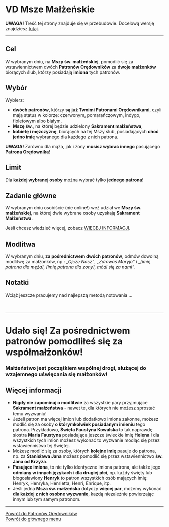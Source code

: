 # <span class="status status-list"><span class="status status-list">VD</span> Msze Małżeńskie</span>
**UWAGA!** Treść tej strony znajduje się w przebudowie. Docelową wersję znajdziesz [tutaj](nowy_index.md).

---
## Cel
W <span class="selected-day-info">wybranym dniu</span>, na **Mszy św. małżeńskiej**, pomodlić się za wstawiennictwem dwóch **Patronów Orędowników** za **dwoje małżonków** biorących ślub, którzy posiadają **imiona** tych patronów.
## Wybór
Wybierz:
- **dwóch patronów**, którzy **są już Twoimi Patronami Orędownikami**, czyli mają status w kolorze: <span class="status status-red">czerwonym</span>, <span class="status status-orange">pomarańczowym</span>, <span class="status status-indigo">indygo</span>, <span class="status status-violet">fioletowym</span> albo <span class="status status-white">białym</span>,
- **Mszę św.**, na której będzie udzielony **Sakrament małżeństwa**,
- **kobietę i mężczyznę**, biorących na tej Mszy ślub, posiadających **choć jedno imię** wybranego dla każdego z nich patrona.

**UWAGA!** Zarówno dla mąża, jak i żony **musisz wybrać innego** pasującego **Patrona Orędownika**!
## Limit
Dla **każdej wybranej osoby** można wybrać tylko **jednego patrona**!
## Zadanie główne
W <span class="selected-day-info">wybranym dniu</span> osobiście (nie online!) weź udział we **Mszy św. małżeńskiej**, na której dwie wybrane osoby uzyskają **Sakrament Małżeństwa**.

Jeśli chcesz wiedzieć więcej, zobacz [WIĘCEJ INFORMACJI](#msze-malzenskie-wiecej-informacji).
## Modlitwa
W <span class="selected-day-info">wybranym dniu</span>, **za pośrednictwem dwóch patronów**, odmów dowolną modlitwę za małżonków, np.: _„Ojcze Nasz”_, _„Zdrowaś Maryjo”_ i _„[imię patrona dla męża], [imię patrona dla żony], módl się za nami”_.
## Notatki
Wciąż jeszcze pracujemy nad najlepszą metodą notowania ...
<br />
<br />
<br />

---
# Udało się! Za pośrednictwem patronów pomodliłeś się za współmałżonków!
### Małżeństwo jest początkiem wspólnej drogi, służącej do wzajemnego uświęcania się małżonków!

## <span id="msze-malzenskie-wiecej-informacji">Więcej informacji</span>
- **Nigdy nie zapominaj o modlitwie** za wszystkie pary przyjmujące **Sakrament małżeństwa** - nawet te, dla których nie możesz sprostać temu wyzwaniu!
- Jeżeli patron ma więcej imion lub dodatkowo imiona zakonne, możesz modlić się za osoby **o którymkolwiek posiadanym imieniu** tego patrona. Przykładowo, **Święta Faustyna Kowalska** to tak naprawdę siostra **Maria Faustyna** posiadająca jeszcze świeckie imię **Helena** i dla wszystkich tych imion możesz wykonać to wyzwanie modląc się przez wstawiennistwo tej Świętej.
- Możesz modlić się za osoby, których **kolejne imię** pasuje do patrona, np. za **Stanisława Jana** możesz pomodlić się przez wstawiennictwo **św. Jana od Krzyża**.
- **Pasujące imiona**, to nie tylko identyczne imiona patrona, ale także jego **odmiany w innych językach** i **dla drugiej płci**, np. każdy święty lub błogosławiony **Henryk** to patron wszystkich osób mających imię: Henryk, Henryka, Henrietta, Henri, Enrique, itp.
- Jeśli jedna **Msza św. małżeńska** dotyczy **więcej par**, możemy wykonać **dla każdej z nich osobne wyzwanie**, każdą niezależnie powierzając innym lub tym samym patronom.

---
[Powrót do Patronów Orędowników](patroni_oredownicy_ex.md)  
[Powrót do głównego menu](index_ex.md)
